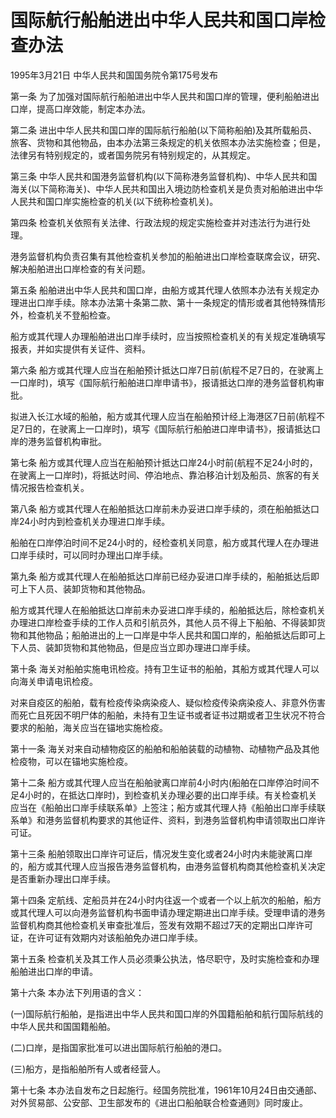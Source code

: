 # 国际航行船舶进出中华人民共和国口岸检查办法

1995年3月21日 中华人民共和国国务院令第175号发布　



第一条 为了加强对国际航行船舶进出中华人民共和国口岸的管理，便利船舶进出口岸，提高口岸效能，制定本办法。

第二条 进出中华人民共和国口岸的国际航行船舶(以下简称船舶)及其所载船员、旅客、货物和其他物品，由本办法第三条规定的机关依照本办法实施检查；但是，法律另有特别规定的，或者国务院另有特别规定的，从其规定。

第三条 中华人民共和国港务监督机构(以下简称港务监督机构)、中华人民共和国海关(以下简称海关)、中华人民共和国出入境边防检查机关是负责对船舶进出中华人民共和国口岸实施检查的机关(以下统称检查机关)。

第四条 检查机关依照有关法律、行政法规的规定实施检查并对违法行为进行处理。

港务监督机构负责召集有其他检查机关参加的船舶进出口岸检查联席会议，研究、解决船舶进出口岸检查的有关问题。

第五条 船舶进出中华人民共和国口岸，由船方或其代理人依照本办法有关规定办理进出口岸手续。除本办法第十条第二款、第十一条规定的情形或者其他特殊情形外，检查机关不登船检查。

船方或其代理人办理船舶进出口岸手续时，应当按照检查机关的有关规定准确填写报表，并如实提供有关证件、资料。

第六条 船方或其代理人应当在船舶预计抵达口岸7日前(航程不足7日的，在驶离上一口岸时)，填写《国际航行船舶进口岸申请书》，报请抵达口岸的港务监督机构审批。

拟进入长江水域的船舶，船方或其代理人应当在船舶预计经上海港区7日前(航程不足7日的，在驶离上一口岸时)，填写《国际航行船舶进口岸申请书》，报请抵达口岸的港务监督机构审批。

第七条 船方或其代理人应当在船舶预计抵达口岸24小时前(航程不足24小时的，在驶离上一口岸时)，将抵达时间、停泊地点、靠泊移泊计划及船员、旅客的有关情况报告检查机关。

第八条 船方或其代理人在船舶抵达口岸前未办妥进口岸手续的，须在船舶抵达口岸24小时内到检查机关办理进口岸手续。

船舶在口岸停泊时间不足24小时的，经检查机关同意，船方或其代理人在办理进口岸手续时，可以同时办理出口岸手续。

第九条 船方或其代理人在船舶抵达口岸前已经办妥进口岸手续的，船舶抵达后即可上下人员、装卸货物和其他物品。

船方或其代理人在船舶抵达口岸前未办妥进口岸手续的，船舶抵达后，除检查机关办理进口岸检查手续的工作人员和引航员外，其他人员不得上下船舶、不得装卸货物和其他物品；船舶进出的上一口岸是中华人民共和国口岸的，船舶抵达后即可上下人员、装卸货物和其他物品，但是应当立即办理进口岸手续。

第十条 海关对船舶实施电讯检疫。持有卫生证书的船舶，其船方或其代理人可以向海关申请电讯检疫。

对来自疫区的船舶，载有检疫传染病染疫人、疑似检疫传染病染疫人、非意外伤害而死亡且死因不明尸体的船舶，未持有卫生证书或者证书过期或者卫生状况不符合要求的船舶，海关应当在锚地实施检疫。

第十一条 海关对来自动植物疫区的船舶和船舶装载的动植物、动植物产品及其他检疫物，可以在锚地实施检疫。

第十二条 船方或其代理人应当在船舶驶离口岸前4小时内(船舶在口岸停泊时间不足4小时的，在抵达口岸时)，到检查机关办理必要的出口岸手续。有关检查机关应当在《船舶出口岸手续联系单》上签注；船方或其代理人持《船舶出口岸手续联系单》和港务监督机构要求的其他证件、资料，到港务监督机构申请领取出口岸许可证。

第十三条 船舶领取出口岸许可证后，情况发生变化或者24小时内未能驶离口岸的，船方或其代理人应当报告港务监督机构，由港务监督机构商其他检查机关决定是否重新办理出口岸手续。

第十四条 定航线、定船员并在24小时内往返一个或者一个以上航次的船舶，船方或其代理人可以向港务监督机构书面申请办理定期进出口岸手续。受理申请的港务监督机构商其他检查机关审查批准后，签发有效期不超过7天的定期出口岸许可证，在许可证有效期内对该船舶免办进口岸手续。

第十五条 检查机关及其工作人员必须秉公执法，恪尽职守，及时实施检查和办理船舶进出口岸的申请。

第十六条 本办法下列用语的含义：

(一)国际航行船舶，是指进出中华人民共和国口岸的外国籍船舶和航行国际航线的中华人民共和国国籍船舶。

(二)口岸，是指国家批准可以进出国际航行船舶的港口。

(三)船方，是指船舶所有人或者经营人。

第十七条 本办法自发布之日起施行。经国务院批准，1961年10月24日由交通部、对外贸易部、公安部、卫生部发布的《进出口船舶联合检查通则》同时废止。